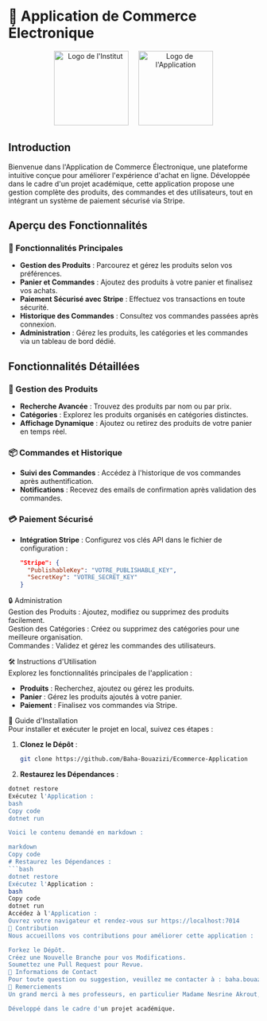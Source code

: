 # 🛒 Application de Commerce Électronique  
<p align="center">
  <img src="public/images/institut-logo.png" alt="Logo de l'Institut" width="150"/>
  &nbsp;&nbsp;&nbsp;
  <img src="public/images/application-logo.png" alt="Logo de l'Application" width="150"/>
</p>

## Introduction  

Bienvenue dans l'Application de Commerce Électronique, une plateforme intuitive conçue pour améliorer l'expérience d'achat en ligne. Développée dans le cadre d'un projet académique, cette application propose une gestion complète des produits, des commandes et des utilisateurs, tout en intégrant un système de paiement sécurisé via Stripe.  

## Aperçu des Fonctionnalités  

### 🌟 Fonctionnalités Principales  

- **Gestion des Produits** : Parcourez et gérez les produits selon vos préférences.  
- **Panier et Commandes** : Ajoutez des produits à votre panier et finalisez vos achats.  
- **Paiement Sécurisé avec Stripe** : Effectuez vos transactions en toute sécurité.  
- **Historique des Commandes** : Consultez vos commandes passées après connexion.  
- **Administration** : Gérez les produits, les catégories et les commandes via un tableau de bord dédié.  

## Fonctionnalités Détaillées  

### 🛒 Gestion des Produits  

- **Recherche Avancée** : Trouvez des produits par nom ou par prix.  
- **Catégories** : Explorez les produits organisés en catégories distinctes.  
- **Affichage Dynamique** : Ajoutez ou retirez des produits de votre panier en temps réel.  

### 📦 Commandes et Historique  

- **Suivi des Commandes** : Accédez à l'historique de vos commandes après authentification.  
- **Notifications** : Recevez des emails de confirmation après validation des commandes.  

### 💳 Paiement Sécurisé  

- **Intégration Stripe** : Configurez vos clés API dans le fichier de configuration :  
  ```json  
  "Stripe": {  
    "PublishableKey": "VOTRE_PUBLISHABLE_KEY",  
    "SecretKey": "VOTRE_SECRET_KEY"  
  }  
🔒 Administration  
Gestion des Produits : Ajoutez, modifiez ou supprimez des produits facilement.  
Gestion des Catégories : Créez ou supprimez des catégories pour une meilleure organisation.  
Commandes : Validez et gérez les commandes des utilisateurs.  

🛠 Instructions d'Utilisation  
Explorez les fonctionnalités principales de l'application :  

- **Produits** : Recherchez, ajoutez ou gérez les produits.  
- **Panier** : Gérez les produits ajoutés à votre panier.  
- **Paiement** : Finalisez vos commandes via Stripe.  

🚀 Guide d'Installation  
Pour installer et exécuter le projet en local, suivez ces étapes :  

1. **Clonez le Dépôt** :  
   ```bash  
   git clone https://github.com/Baha-Bouazizi/Ecommerce-Application  
2. **Restaurez les Dépendances** :
```bash
dotnet restore
Exécutez l'Application :
bash
Copy code
dotnet run

Voici le contenu demandé en markdown :

markdown
Copy code
# Restaurez les Dépendances :
```bash
dotnet restore
Exécutez l'Application :
bash
Copy code
dotnet run
Accédez à l'Application :
Ouvrez votre navigateur et rendez-vous sur https://localhost:7014
🤝 Contribution
Nous accueillons vos contributions pour améliorer cette application :

Forkez le Dépôt.
Créez une Nouvelle Branche pour vos Modifications.
Soumettez une Pull Request pour Revue.
📧 Informations de Contact
Pour toute question ou suggestion, veuillez me contacter à : baha.bouazizi@isimg.tn
🙏 Remerciements
Un grand merci à mes professeurs, en particulier Madame Nesrine Akrout, pour leur encadrement et leur soutien tout au long de ce projet.

Développé dans le cadre d'un projet académique.
